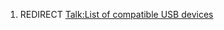 1.  REDIRECT [Talk:List of compatible USB
    devices](Talk:List_of_compatible_USB_devices "wikilink")

